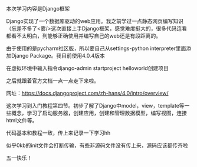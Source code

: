 本次学习内容是Django框架

Django实现了一个数据库驱动的web应用。我之前学过一点静态网页编写知识（忘差不多了<雾/>这次直接上手Django框架，感觉难度挺大的，很多代码连看都看不太明白，到能够正确使用并编写自己的web还是有段距离的。

由于使用的是pycharm社区版，所以要自己从settings-python interpreter里面添加Django Package。我目前使用4.0.4版本

在虚拟环境中输入指令django-admin startproject helloworld创建项目

之后就跟着官方文档一点一点走下来啦。

网址：https://docs.djangoproject.com/zh-hans/4.0/intro/overview/

这次学习到入门教程第四节。初步了解了Django中model，view，template等一些概念，学习了启动服务器，创建应用，创建和管理数据模型，编写视图，连接html文件等。

代码基本和教程一致，传上来记录一下学习hh

似乎0kb的init文件会打断传输，有些非源码文件没有传上来，源码应该都传齐啦

五一快乐！
